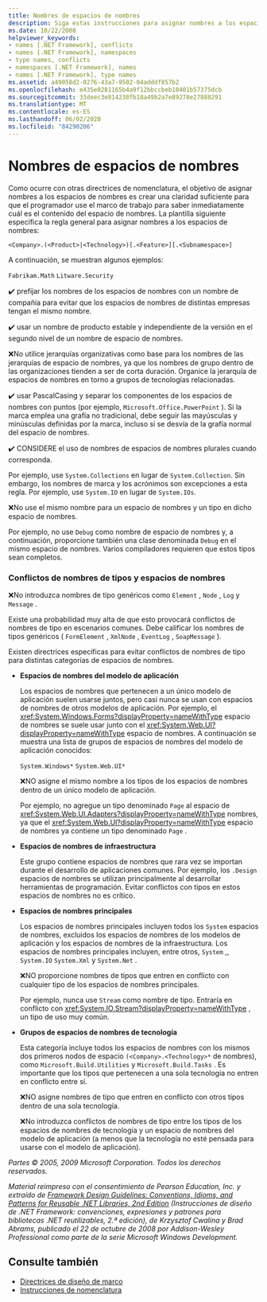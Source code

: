 ```yaml
---
title: Nombres de espacios de nombres
description: Siga estas instrucciones para asignar nombres a los espacios de nombres como parte de las instrucciones para diseñar bibliotecas que extienden e interactúan con las bibliotecas de .NET.
ms.date: 10/22/2008
helpviewer_keywords:
- names [.NET Framework], conflicts
- names [.NET Framework], namespaces
- type names, conflicts
- namespaces [.NET Framework], names
- names [.NET Framework], type names
ms.assetid: a49058d2-0276-43a7-9502-04adddf857b2
ms.openlocfilehash: e435e0281165b4a9f12bbccbeb10401b57375dcb
ms.sourcegitcommit: 33deec3e814238fb18a49b2a7e89278e27888291
ms.translationtype: MT
ms.contentlocale: es-ES
ms.lasthandoff: 06/02/2020
ms.locfileid: "84290206"
---
```

# <a name="names-of-namespaces"></a>Nombres de espacios de nombres
Como ocurre con otras directrices de nomenclatura, el objetivo de asignar nombres a los espacios de nombres es crear una claridad suficiente para que el programador use el marco de trabajo para saber inmediatamente cuál es el contenido del espacio de nombres. La plantilla siguiente especifica la regla general para asignar nombres a los espacios de nombres:

 `<Company>.(<Product>|<Technology>)[.<Feature>][.<Subnamespace>]`

 A continuación, se muestran algunos ejemplos:

 `Fabrikam.Math` `Litware.Security`

 ✔️ prefijar los nombres de los espacios de nombres con un nombre de compañía para evitar que los espacios de nombres de distintas empresas tengan el mismo nombre.

 ✔️ usar un nombre de producto estable y independiente de la versión en el segundo nivel de un nombre de espacio de nombres.

 ❌No utilice jerarquías organizativas como base para los nombres de las jerarquías de espacio de nombres, ya que los nombres de grupo dentro de las organizaciones tienden a ser de corta duración. Organice la jerarquía de espacios de nombres en torno a grupos de tecnologías relacionadas.

 ✔️ usar PascalCasing y separar los componentes de los espacios de nombres con puntos (por ejemplo, `Microsoft.Office.PowerPoint` ). Si la marca emplea una grafía no tradicional, debe seguir las mayúsculas y minúsculas definidas por la marca, incluso si se desvía de la grafía normal del espacio de nombres.

 ✔️ CONSIDERE el uso de nombres de espacios de nombres plurales cuando corresponda.

 Por ejemplo, use `System.Collections` en lugar de `System.Collection`. Sin embargo, los nombres de marca y los acrónimos son excepciones a esta regla. Por ejemplo, use `System.IO` en lugar de `System.IOs`.

 ❌No use el mismo nombre para un espacio de nombres y un tipo en dicho espacio de nombres.

 Por ejemplo, no use `Debug` como nombre de espacio de nombres y, a continuación, proporcione también una clase denominada `Debug` en el mismo espacio de nombres. Varios compiladores requieren que estos tipos sean completos.

### <a name="namespaces-and-type-name-conflicts"></a>Conflictos de nombres de tipos y espacios de nombres
 ❌No introduzca nombres de tipo genéricos como `Element` , `Node` , `Log` y `Message` .

 Existe una probabilidad muy alta de que esto provocará conflictos de nombres de tipo en escenarios comunes. Debe calificar los nombres de tipos genéricos ( `FormElement` , `XmlNode` , `EventLog` , `SoapMessage` ).

 Existen directrices específicas para evitar conflictos de nombres de tipo para distintas categorías de espacios de nombres.

- **Espacios de nombres del modelo de aplicación**

     Los espacios de nombres que pertenecen a un único modelo de aplicación suelen usarse juntos, pero casi nunca se usan con espacios de nombres de otros modelos de aplicación. Por ejemplo, el <xref:System.Windows.Forms?displayProperty=nameWithType> espacio de nombres se suele usar junto con el <xref:System.Web.UI?displayProperty=nameWithType> espacio de nombres. A continuación se muestra una lista de grupos de espacios de nombres del modelo de aplicación conocidos:

     `System.Windows*` `System.Web.UI*`

     ❌NO asigne el mismo nombre a los tipos de los espacios de nombres dentro de un único modelo de aplicación.

     Por ejemplo, no agregue un tipo denominado `Page` al espacio de <xref:System.Web.UI.Adapters?displayProperty=nameWithType> nombres, ya que el <xref:System.Web.UI?displayProperty=nameWithType> espacio de nombres ya contiene un tipo denominado `Page` .

- **Espacios de nombres de infraestructura**

     Este grupo contiene espacios de nombres que rara vez se importan durante el desarrollo de aplicaciones comunes. Por ejemplo, los `.Design` espacios de nombres se utilizan principalmente al desarrollar herramientas de programación. Evitar conflictos con tipos en estos espacios de nombres no es crítico.

- **Espacios de nombres principales**

     Los espacios de nombres principales incluyen todos los `System` espacios de nombres, excluidos los espacios de nombres de los modelos de aplicación y los espacios de nombres de la infraestructura. Los espacios de nombres principales incluyen, entre otros, `System` ,, `System.IO` `System.Xml` y `System.Net` .

     ❌NO proporcione nombres de tipos que entren en conflicto con cualquier tipo de los espacios de nombres principales.

     Por ejemplo, nunca use `Stream` como nombre de tipo. Entraría en conflicto con <xref:System.IO.Stream?displayProperty=nameWithType> , un tipo de uso muy común.

- **Grupos de espacios de nombres de tecnología**

     Esta categoría incluye todos los espacios de nombres con los mismos dos primeros nodos de espacio `(<Company>.<Technology>*` de nombres), como `Microsoft.Build.Utilities` y `Microsoft.Build.Tasks` . Es importante que los tipos que pertenecen a una sola tecnología no entren en conflicto entre sí.

     ❌NO asigne nombres de tipo que entren en conflicto con otros tipos dentro de una sola tecnología.

     ❌No introduzca conflictos de nombres de tipo entre los tipos de los espacios de nombres de tecnología y un espacio de nombres del modelo de aplicación (a menos que la tecnología no esté pensada para usarse con el modelo de aplicación).

 *Partes © 2005, 2009 Microsoft Corporation. Todos los derechos reservados.*

 *Material reimpreso con el consentimiento de Pearson Education, Inc. y extraído de [Framework Design Guidelines: Conventions, Idioms, and Patterns for Reusable .NET Libraries, 2nd Edition](https://www.informit.com/store/framework-design-guidelines-conventions-idioms-and-9780321545619) (Instrucciones de diseño de .NET Framework: convenciones, expresiones y patrones para bibliotecas .NET reutilizables, 2.ª edición), de Krzysztof Cwalina y Brad Abrams, publicado el 22 de octubre de 2008 por Addison-Wesley Professional como parte de la serie Microsoft Windows Development.*

## <a name="see-also"></a>Consulte también

- [Directrices de diseño de marco](index.md)
- [Instrucciones de nomenclatura](naming-guidelines.md)
